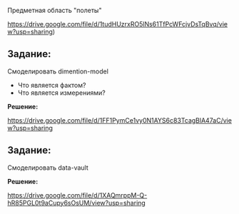 Предметная область "полеты"

https://drive.google.com/file/d/1tudHUzrxRO5lNs61TfPcWFcjvDsTqBvq/view?usp=sharing)

## Задание:
Смоделировать dimention-model

- Что является фактом?
- Что является измерениями?

**Решение:**

https://drive.google.com/file/d/1FF1PymCe1vy0N1AYS6c83TcagBlA47aC/view?usp=sharing

## Задание:
Смоделировать data-vault

**Решение:**

https://drive.google.com/file/d/1XAQmrppM-Q-hR85PGL0t9aCupy6sOsUM/view?usp=sharing


